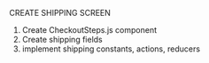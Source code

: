 CREATE SHIPPING SCREEN

1. Create CheckoutSteps.js component
2. Create shipping fields
3. implement shipping constants, actions, reducers
